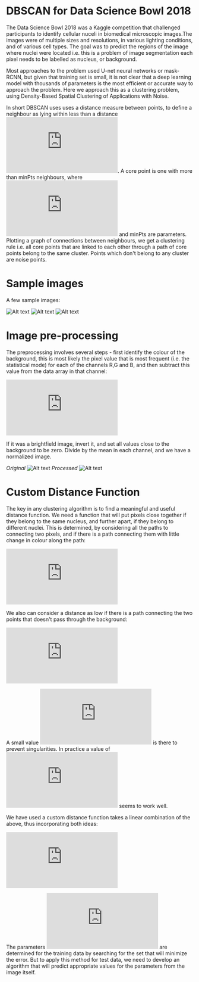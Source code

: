 # DBSCAN for Data Science Bowl 2018

The Data Science Bowl 2018 was a Kaggle competition that challenged participants to identify cellular nuceli in biomedical microscopic images.The images were of multiple sizes and resolutions, in various lighting conditions, and of various cell types. The goal was to predict the regions of the image where nuclei were located i.e. this is a problem of image segmentation each pixel needs to be labelled as nucleus, or background.

Most approaches to the problem used U-net neural networks or mask-RCNN, but given that training set is small, it is not clear that a deep learning model with thousands of parameters is the most efficient or accurate way to approach the problem. Here we approach this as a clustering problem, using Density-Based Spatial Clustering of Applications with Noise.

In short DBSCAN uses uses a distance measure between points, to define a neighbour as lying within less than a distance ![equation](https://latex.codecogs.com/gif.latex?%5Cepsilon). A core point is one with more than minPts neighbours, where  ![equation](https://latex.codecogs.com/gif.latex?%5Cepsilon) and minPts are parameters. Plotting a graph of connections between neighbours, we get a clustering rule i.e. all core points that are linked to each other through a path of core points belong to the same cluster. Points which don't belong to any cluster are noise points.

# Sample images
A few sample images:

![Alt text](samples/00ae65c1c6631ae6f2be1a449902976e6eb8483bf6b0740d00530220832c6d3e.png?raw=true)
![Alt text](samples/0a7d30b252359a10fd298b638b90cb9ada3acced4e0c0e5a3692013f432ee4e9.png?raw=true)
![Alt text](samples/0acd2c223d300ea55d0546797713851e818e5c697d073b7f4091b96ce0f3d2fe.png?raw=true)

# Image pre-processing

The preprocessing involves several steps - first identify the colour of the background, this is most likely the pixel value  that is most frequent (i.e. the statistical mode) for each of the channels R,G and B, and then subtract this value from the data array in that channel:

![equation](http://latex.codecogs.com/gif.latex?RGB_%7Bij%7D%20%5Crightarrow%20%28R%20-%20R_%7Bmode%7D%29%28G%20-%20G_%7Bmode%7D%29%28B%20-%20B_%7Bmode%7D%29_%7Bij%7D)

If it was a brightfield image, invert it, and set all values close to the background to be zero. Divide by the mean in each channel, and we have a normalized image.

*Original*
![Alt text](samples/image.png?raw=true)
*Processed*
![Alt text](samples/image_normalized.png?raw=true)

# Custom Distance Function

The key in any clustering algorithm is to find a meaningful and useful distance function. We need a function that will put pixels close together if they belong to the same nucleus, and further apart, if they belong to  different nuclei. This is determined, by considering all the paths to connecting two pixels, and if there is a path connecting them with little change in colour along the path:

![equation](http://latex.codecogs.com/gif.latex?measure%5C_A_%7B%28ij%29%20%5Cleftrightarrow%20%28kl%29%7D%20%3D%20%5Cinf_%7B_%7Bp%20%5C%20%5Cepsilon%20%5C%20%28ij%29%5Cleftrightarrow%28kl%29%7D%7D%5C%7Bmax%28%7C%7CRGB%7C%7C_p%29%20-%20min%28%7C%7CRGB%7C%7C_p%29%20%5C%7D)

We also can consider a distance as low if there is a path connecting the two  points that  doesn't pass through the background:

![equation](http://latex.codecogs.com/gif.latex?measure%5C_B_%7B%28ij%29%20%5Cleftrightarrow%20%28kl%29%7D%20%3D%20%5Cinf_%7B_%7Bp%5Cepsilon%28ij%29%5Cleftrightarrow%28kl%29%7D%7D%20%5CBig%5C%7B%20%5Cfrac%7B1%7D%7B%5Cdelta%20&plus;%20%5Cmin%28%7C%7CRGB%7C%7C%29_p%7D%20%5CBig%5C%7D)

A small value ![equation](http://latex.codecogs.com/gif.latex?%5Cdelta) is there to prevent singularities. In practice a value of ![equation](http://latex.codecogs.com/gif.latex?%5Cdelta%3D0.1) seems to work well. 

We have used a custom distance function takes a linear combination of the above, thus incorporating both ideas:

![equation](http://latex.codecogs.com/gif.latex?custom%5C_distance%20%3D%20%5Calpha%20%5Ctimes%20measure%5C_A%20&plus;%20%5Cbeta%20%5Ctimes%20measure%5C_B)

The parameters ![equation](http://latex.codecogs.com/gif.latex?%5Calpha%20%5C%20%5C%26%20%5C%20%5Cbeta) are determined for the training data by searching for the set that will minimize the error. But to apply this method for test data, we need to develop an algorithm that will predict appropriate values for the parameters from the image itself.
